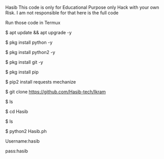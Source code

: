 Hasib
This code is only for Educational Purpose only
Hack with your own Risk. I am not responsible for that here is the full code

Run those code in Termux

$ apt update && apt upgrade -y

$ pkg install python -y

$ pkg install python2 -y

$ pkg install git -y

$ pkg install pip

$ pip2 install requests mechanize

$ git clone https://github.com/Hasib-tech/Ikram

$ ls

$ cd Hasib

$ ls

$ python2 Hasib.ph

Username:hasib

pass:hasib
